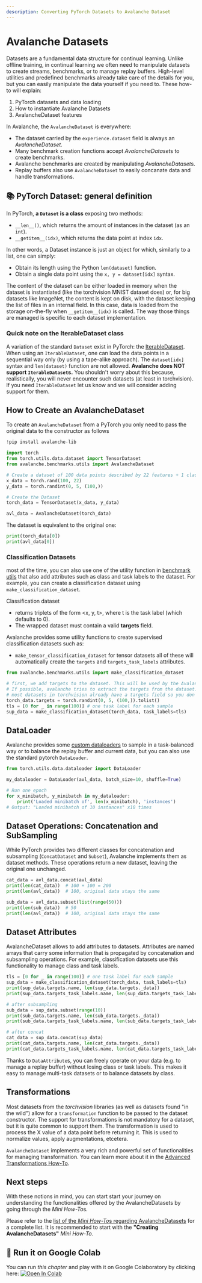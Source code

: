 ```yaml
---
description: Converting PyTorch Datasets to Avalanche Dataset
---
```


# Avalanche Datasets
Datasets are a fundamental data structure for continual learning. Unlike offline training, in continual learning we often need to manipulate datasets to create streams, benchmarks, or to manage replay buffers. High-level utilities and predefined benchmarks already take care of the details for you, but you can easily manipulate the data yourself if you need to. These how-to will explain:

1. PyTorch datasets and data loading
2. How to instantiate Avalanche Datasets
3. AvalancheDataset features

In Avalanche, the `AvalancheDataset` is everywhere:
- The dataset carried by the `experience.dataset` field is always an *AvalancheDataset*.
- Many benchmark creation functions accept *AvalancheDataset*s to create benchmarks.
- Avalanche benchmarks are created by manipulating *AvalancheDataset*s.
- Replay buffers also use `AvalancheDataset` to easily concanate data and handle transformations.


## 📚 PyTorch Dataset: general definition

In PyTorch, **a `Dataset` is a class** exposing two methods:
- `__len__()`, which returns the amount of instances in the dataset (as an `int`). 
- `__getitem__(idx)`, which returns the data point at index `idx`.

In other words, a Dataset instance is just an object for which, similarly to a list, one can simply:
- Obtain its length using the Python `len(dataset)` function.
- Obtain a single data point using the `x, y = dataset[idx]` syntax.

The content of the dataset can be either loaded in memory when the dataset is instantiated (like the torchvision MNIST dataset does) or, for big datasets like ImageNet, the content is kept on disk, with the dataset keeping the list of files in an internal field. In this case, data is loaded from the storage on-the-fly when `__getitem__(idx)` is called. The way those things are managed is specific to each dataset implementation.

### Quick note on the IterableDataset class
A variation of the standard `Dataset` exist in PyTorch: the [IterableDataset](https://pytorch.org/docs/stable/data.html#iterable-style-datasets). When using an `IterableDataset`, one can load the data points in a sequential way only (by using a tape-alike approach). The `dataset[idx]` syntax and `len(dataset)` function are not allowed. **Avalanche does NOT support `IterableDataset`s.** You shouldn't worry about this because, realistically, you will never encounter such datasets (at least in torchvision). If you need `IterableDataset` let us know and we will consider adding support for them.


## How to Create an AvalancheDataset
To create an `AvalancheDataset` from a PyTorch you only need to pass the original data to the constructor as follows


```python
!pip install avalanche-lib
```


```python
import torch
from torch.utils.data.dataset import TensorDataset
from avalanche.benchmarks.utils import AvalancheDataset

# Create a dataset of 100 data points described by 22 features + 1 class label
x_data = torch.rand(100, 22)
y_data = torch.randint(0, 5, (100,))

# Create the Dataset
torch_data = TensorDataset(x_data, y_data)

avl_data = AvalancheDataset(torch_data)
```

The dataset is equivalent to the original one:


```python
print(torch_data[0])
print(avl_data[0])
```

### Classification Datasets

most of the time, you can also use one of the utility function in [benchmark utils](https://avalanche-api.continualai.org/en/latest/benchmarks.html#utils-data-loading-and-avalanchedataset) that also add attributes such as class and task labels to the dataset. For example, you can create a classification dataset using `make_classification_dataset`.

Classification dataset
- returns triplets of the form <x, y, t>, where t is the task label (which defaults to 0).
- The wrapped dataset must contain a valid **targets** field.

Avalanche provides some utility functions to create supervised classification datasets such as:
- `make_tensor_classification_dataset` for tensor datasets
all of these will automatically create the `targets` and `targets_task_labels` attributes.


```python
from avalanche.benchmarks.utils import make_classification_dataset

# first, we add targets to the dataset. This will be used by the AvalancheDataset
# If possible, avalanche tries to extract the targets from the dataset.
# most datasets in torchvision already have a targets field so you don't need this step.
torch_data.targets = torch.randint(0, 5, (100,)).tolist()
tls = [0 for _ in range(100)] # one task label for each sample
sup_data = make_classification_dataset(torch_data, task_labels=tls)
```

## DataLoader
Avalanche provides some [custom dataloaders](https://avalanche-api.continualai.org/en/latest/benchmarks.html#utils-data-loading-and-avalanchedataset) to sample in a task-balanced way or to balance the replay buffer and current data, but you can also use the standard pytorch `DataLoader`.


```python
from torch.utils.data.dataloader import DataLoader

my_dataloader = DataLoader(avl_data, batch_size=10, shuffle=True)

# Run one epoch
for x_minibatch, y_minibatch in my_dataloader:
    print('Loaded minibatch of', len(x_minibatch), 'instances')
# Output: "Loaded minibatch of 10 instances" x10 times
```

## Dataset Operations: Concatenation and SubSampling
While PyTorch provides two different classes for concatenation and subsampling (`ConcatDataset` and `Subset`), Avalanche implements them as dataset methods. These operations return a new dataset, leaving the original one unchanged.


```python
cat_data = avl_data.concat(avl_data)
print(len(cat_data))  # 100 + 100 = 200
print(len(avl_data))  # 100, original data stays the same

sub_data = avl_data.subset(list(range(50)))
print(len(sub_data))  # 50
print(len(avl_data))  # 100, original data stays the same
```

## Dataset Attributes
AvalancheDataset allows to add attributes to datasets. Attributes are named arrays that carry some information that is propagated by concatenation and subsampling operations.
For example, classification datasets use this functionality to manage class and task labels.


```python
tls = [0 for _ in range(100)] # one task label for each sample
sup_data = make_classification_dataset(torch_data, task_labels=tls)
print(sup_data.targets.name, len(sup_data.targets._data))
print(sup_data.targets_task_labels.name, len(sup_data.targets_task_labels._data))

# after subsampling
sub_data = sup_data.subset(range(10))
print(sub_data.targets.name, len(sub_data.targets._data))
print(sub_data.targets_task_labels.name, len(sub_data.targets_task_labels._data))

# after concat
cat_data = sup_data.concat(sup_data)
print(cat_data.targets.name, len(cat_data.targets._data))
print(cat_data.targets_task_labels.name, len(cat_data.targets_task_labels._data))
```

Thanks to `DataAttribute`s, you can freely operate on your data (e.g. to manage a replay buffer) without losing class or task labels. This makes it easy to manage multi-task datasets or to balance datasets by class.

## Transformations
Most datasets from the *torchvision* libraries (as well as datasets found "in the wild") allow for a `transformation` function to be passed to the dataset constructor. The support for transformations is not mandatory for a dataset, but it is quite common to support them. The transformation is used to process the X value of a data point before returning it. This is used to normalize values, apply augmentations, etcetera.

`AvalancheDataset` implements a very rich and powerful set of functionalities for managing transformation. You can learn more about it in the [Advanced Transformations How-To](https://avalanche.continualai.org/how-tos/avalanchedataset/advanced-transformations).

## Next steps
With these notions in mind, you can start start your journey on understanding the functionalities offered by the AvalancheDatasets by going through the *Mini How-To*s.

Please refer to the [list of the *Mini How-To*s regarding AvalancheDatasets](https://avalanche.continualai.org/how-tos/avalanchedataset) for a complete list. It is recommended to start with the **"Creating AvalancheDatasets"** *Mini How-To*.

## 🤝 Run it on Google Colab

You can run _this chapter_ and play with it on Google Colaboratory by clicking here: [![Open In Colab](https://colab.research.google.com/assets/colab-badge.svg)](https://colab.research.google.com/github/ContinualAI/avalanche/blob/master/notebooks/how-tos/avalanchedataset/preamble-pytorch-datasets.ipynb)
